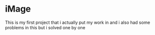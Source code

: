# iMage
This is my first project that i actually put my work in and i also had some problems in this but i solved one by one 
